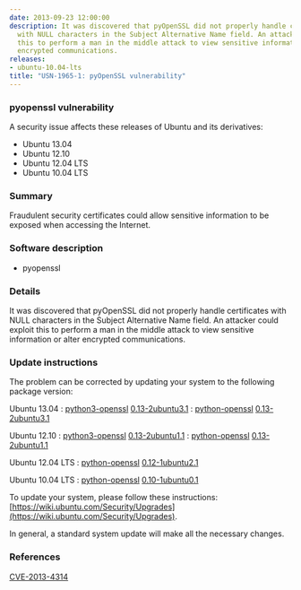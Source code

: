 ```yaml
---
date: 2013-09-23 12:00:00
description: It was discovered that pyOpenSSL did not properly handle certificates
  with NULL characters in the Subject Alternative Name field. An attacker could exploit
  this to perform a man in the middle attack to view sensitive information or alter
  encrypted communications.
releases:
- ubuntu-10.04-lts
title: "USN-1965-1: pyOpenSSL vulnerability"
---
```


### pyopenssl vulnerability

A security issue affects these releases of Ubuntu and its derivatives:

* Ubuntu 13.04
* Ubuntu 12.10
* Ubuntu 12.04 LTS
* Ubuntu 10.04 LTS

### Summary

Fraudulent security certificates could allow sensitive information to be exposed when accessing the Internet.

### Software description

* pyopenssl 

### Details

It was discovered that pyOpenSSL did not properly handle certificates with NULL characters in the Subject Alternative Name field. An attacker could exploit this to perform a man in the middle attack to view sensitive information or alter encrypted communications. 

### Update instructions

The problem can be corrected by updating your system to the following package version:

Ubuntu 13.04
 : [python3-openssl](https://launchpad.net/ubuntu/+source/pyopenssl) <span> [0.13-2ubuntu3.1](https://launchpad.net/ubuntu/+source/pyopenssl/0.13-2ubuntu3.1) </span> 
 : [python-openssl](https://launchpad.net/ubuntu/+source/pyopenssl) <span> [0.13-2ubuntu3.1](https://launchpad.net/ubuntu/+source/pyopenssl/0.13-2ubuntu3.1) </span> 

Ubuntu 12.10
 : [python3-openssl](https://launchpad.net/ubuntu/+source/pyopenssl) <span> [0.13-2ubuntu1.1](https://launchpad.net/ubuntu/+source/pyopenssl/0.13-2ubuntu1.1) </span> 
 : [python-openssl](https://launchpad.net/ubuntu/+source/pyopenssl) <span> [0.13-2ubuntu1.1](https://launchpad.net/ubuntu/+source/pyopenssl/0.13-2ubuntu1.1) </span> 

Ubuntu 12.04 LTS
 : [python-openssl](https://launchpad.net/ubuntu/+source/pyopenssl) <span> [0.12-1ubuntu2.1](https://launchpad.net/ubuntu/+source/pyopenssl/0.12-1ubuntu2.1) </span> 

Ubuntu 10.04 LTS
 : [python-openssl](https://launchpad.net/ubuntu/+source/pyopenssl) <span> [0.10-1ubuntu0.1](https://launchpad.net/ubuntu/+source/pyopenssl/0.10-1ubuntu0.1) </span> 

To update your system, please follow these instructions: [https://wiki.ubuntu.com/Security/Upgrades](https://wiki.ubuntu.com/Security/Upgrades).

In general, a standard system update will make all the necessary changes. 

### References

 [CVE-2013-4314](http://people.ubuntu.com/~ubuntu-security/cve/CVE-2013-4314)
